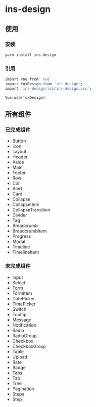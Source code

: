 # ins-design

## 使用

### 安装

```bash
yarn install ins-design
```

### 引用

```bash
import Vue from 'vue'
import foxDesign from 'ins-design';
import 'ins-design/lib/ins-design.css';

Vue.use(foxDesign)
```

## 所有组件

### 已完成组件

-   Button
-   Icon
-   Layout
-   Header
-   Aside
-   Main
-   Footer
-   Row
-   Col
-   Alert
-   Card
-   Collapse
-   CollapseItem
-   CollapseTransition
-   Divider
-   Tag
-   Breadcrumb
-   BreadcrumbItem
-   Progress
-   Modal
-   Timeline
-   TimelineItem

### 未完成组件

-   Input
-   Select
-   Form
-   FormItem
-   DatePicker
-   TimePicker
-   Switch
-   Tooltip
-   Message
-   Notification
-   Radio
-   RadioGroup
-   Checkbox
-   CheckboxGroup
-   Table
-   Upload
-   Rate
-   Badge
-   Tabs
-   Tab
-   Tree
-   Pagination
-   Steps
-   Step
